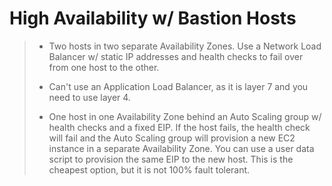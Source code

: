 # High Availability w/ Bastion Hosts

> * Two hosts in two separate Availability Zones. Use a Network Load Balancer w/ static IP addresses and health checks to fail over from one host to the other.
>
> * Can't use an Application Load Balancer, as it is layer 7 and you need to use layer 4.
>
> * One host in one Availability Zone behind an Auto Scaling group w/ health checks and a fixed EIP. If the host fails, the health check will fail and the Auto Scaling group will provision a new EC2 instance in a separate Availability Zone. You can use a user data script to provision the same EIP to the new host. This is the cheapest option, but it is not 100% fault tolerant.
